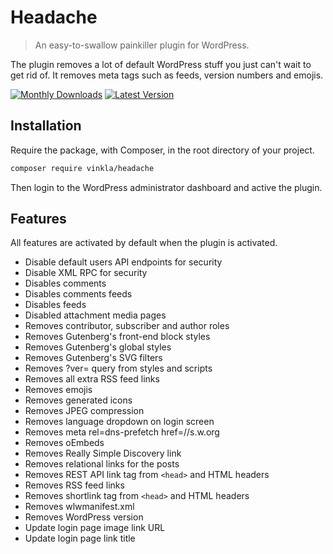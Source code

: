 # Headache

> An easy-to-swallow painkiller plugin for WordPress.

The plugin removes a lot of default WordPress stuff you just can't wait to get rid of. It removes meta tags such as feeds, version numbers and emojis.

[![Monthly Downloads](https://badgen.net/packagist/dm/vinkla/headache)](https://packagist.org/packages/vinkla/headache/stats)
[![Latest Version](https://badgen.net/packagist/v/vinkla/headache)](https://packagist.org/packages/vinkla/headache)

## Installation

Require the package, with Composer, in the root directory of your project.

```sh
composer require vinkla/headache
```

Then login to the WordPress administrator dashboard and active the plugin.

## Features

All features are activated by default when the plugin is activated.

- Disable default users API endpoints for security
- Disable XML RPC for security
- Disables comments
- Disables comments feeds
- Disables feeds
- Disabled attachment media pages
- Removes contributor, subscriber and author roles
- Removes Gutenberg's front-end block styles
- Removes Gutenberg's global styles
- Removes Gutenberg's SVG filters
- Removes ?ver= query from styles and scripts
- Removes all extra RSS feed links
- Removes emojis
- Removes generated icons
- Removes JPEG compression
- Removes language dropdown on login screen
- Removes meta rel=dns-prefetch href=//s.w.org
- Removes oEmbeds
- Removes Really Simple Discovery link
- Removes relational links for the posts
- Removes REST API link tag from `<head>` and HTML headers
- Removes RSS feed links
- Removes shortlink tag from `<head>` and HTML headers
- Removes wlwmanifest.xml
- Removes WordPress version
- Update login page image link URL
- Update login page link title
